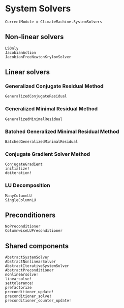 # System Solvers

```@meta
CurrentModule = ClimateMachine.SystemSolvers
```

## Non-linear solvers

```@docs
LSOnly
JacobianAction
JacobianFreeNewtonKrylovSolver
```

## Linear solvers

### Generalized Conjugate Residual Method

```@docs
GeneralizedConjugateResidual
```

### Generalized Minimal Residual Method

```@docs
GeneralizedMinimalResidual
```

### Batched Generalized Minimal Residual Method

```@docs
BatchedGeneralizedMinimalResidual
```

### Conjugate Gradient Solver Method
```@docs
ConjugateGradient
initialize!
doiteration!
```

### LU Decomposition

```@docs
ManyColumnLU
SingleColumnLU
```

## Preconditioners

```@docs
NoPreconditioner
ColumnwiseLUPreconditioner
```

## Shared components

```@docs
AbstractSystemSolver
AbstractNonlinearSolver
AbstractIterativeSystemSolver
AbstractPreconditioner
nonlinearsolve!
linearsolve!
settolerance!
prefactorize
preconditioner_update!
preconditioner_solve!
preconditioner_counter_update!
```
